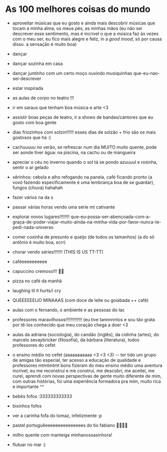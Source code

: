 # As 100 melhores coisas do mundo

* aproveitar músicas que eu gosto e ainda mais descobrir músicas que tocam a minha alma, os meus pés, as minhas mãos (eu não sei descrever esse sentimento, mas é incrível o que a música faz ás vezes com o meu ser, eu fico mais alegre e feliz, in a _good mood_, só por causa disso. a sensação é muito boa)

* dançar 

* dançar sozinha em casa 

* dançar juntinho com um certo moço ouvindo musiquinhas que-eu-nao-sei-descrever 

* estar inspirada

* as aulas de corpo no teatro !!! 

* ir em saraus que tenham boa música e arte <3  

* assistir boas peças de teatro, ir a shows de bandas/cantores que eu gosto com boa gente

* dias friozinhos com solzin!!!!!! 
esses dias de solzão + frio são os mais gostosos que há :)

* cachuuuuu no verão, se refrescar num dia MUITO muito quente, pode ser aonde tiver água: na piscina, na cachu ou de mangueira

* apreciar o céu no inverno quando o sol tá se pondo azuuuul e rosinha, sentir o ar gelado

* xêrinhos: cebola e alho refogando na panela, café ficando pronto (a vovó fazendo especificamente é uma lembrança boa de se guardar), fungos (chuva) hahahah

* fazer vários na da s 

* passar várias horas vendo uma série mt cativante

* explorar novos lugares!!!!!!!! que-eu-possa-ser-abençoada-com-a-graça-de-poder-viajar-muito-ainda-na-minha-vida-por-favor-nunca-te-pedi-nada-universo

* comer coxinha de presunto e queijo (de todos os tamanhos) (a do sô antônio é muito boa, scrr)

* chorar vendo séries!!!!!!! (THIS IS US TT-TT)

* caféeeeeeeeeee

* capuccino cremoso!!! 🤤🤤

* pizza no café da manhã

* laughing til it hurts/i cry

* QUEEEEEEIJO MINAAAS (com doce de leite ou goiabada ++ café)

* aulas com o fernando, o ambiente e as pessoas do lac

* professores maravilhosos!!!!!!!!!!!!! (eu tive tannnnntos e sou tão grata por tê-los conhecido que meu coração chega a doer <3

* aulas da adriana (sociologia), do candão (inglês), da cidinha (artes), do marcelo sevaybricker (filosofia), da bárbara (literatura), todos professores do cefet

* o ensino médio no cefet (aaaaaaaaaaa <3 <3 <3) -- ter tido um grupo de amigas tão especial, ter acesso a educação de qualidade e professores mtmtmtmt bons fizeram do meu ensino médio uma aventura incrível, eu me reconstruí e me construí, me descobri, me aceitei, me curei, aprendi com novas perspectivas de gente muito diferente de mim, com outras histórias, foi uma experiência formadora pra mim, muito rica e importante ^^

* bebês fofos :333333333333

* bixinhos fofos

* ver a carinha fofa do tomaz, infelizmente :p

* pastel portuguêeeeeeeeeeeeeeees do tio fabiano 🤤🤤🤤🤤

* milho quente com manteiga minhanossasinhora!

* flutuar no mar :)
